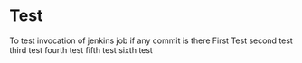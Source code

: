 # Test
To test invocation of jenkins job if any commit is there
First Test
second test
third test
fourth test
fifth test
sixth test
